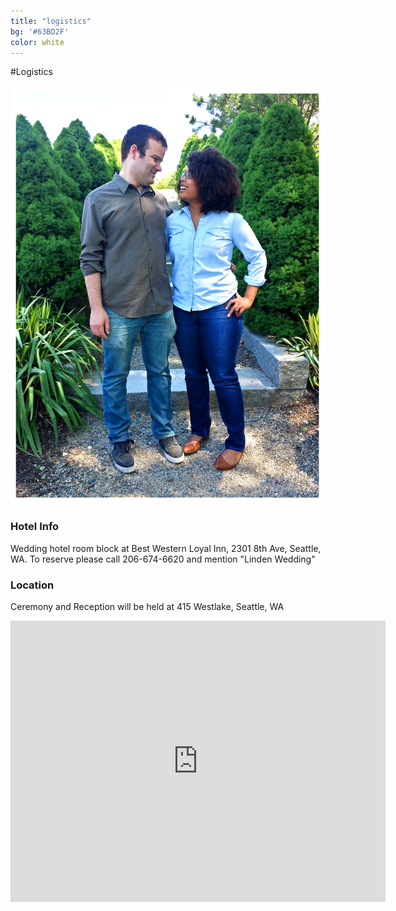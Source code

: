 ```yaml
---
title: "logistics"
bg: '#63BD2F'
color: white
---
```


#Logistics




<div>
<img src="img/us/engagment_looking_border.jpg" alt="see you at the wedding!" title="see you at the wedding!" align="middle">
</div>





### Hotel Info

Wedding hotel room block at Best Western Loyal Inn, 2301 8th Ave, Seattle, WA.
To reserve please call 206-674-6620 and mention "Linden Wedding"

<!--

[**Hotel Info**](http://hotellink.com)
hotel description 


[**Hotel Info**](http://hotellink.com)
hotel description 

[**Hotel Info**](http://hotellink.com)
hotel description 


-->
<div class="right">
<h3>Location</h3>
    <p>Ceremony and Reception will be held at 415 Westlake, Seattle, WA</p>
</div>
  

<div class="icontain">
<iframe width="600"
height="450"
frameborder="0" style="border:0" src="https://www.google.com/maps/embed/v1/place?key=AIzaSyBWgLncJJvR2OskQhJpjEYCNzvCGNx1rJA
&q=place_id:ChIJmdzMhzcVkFQRb6gHaZyEJp8
&q=place_id:ChIJx87coEkVkFQRzJ_GuWG6qoY" 
allowfullscreen>
</iframe>
</div>
